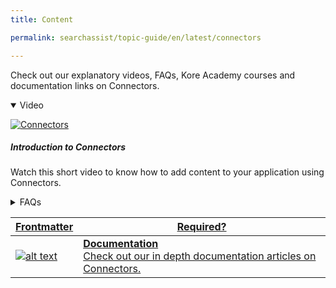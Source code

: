 ```yaml
---
title: Content

permalink: searchassist/topic-guide/en/latest/connectors

---
```



Check out our explanatory videos, FAQs, Kore Academy courses and documentation links on Connectors.

<details class="introduction-video" open>
<summary>Video
</summary>

[![Connectors](images/VideoCoverImage.png)](https://player.vimeo.com/video/784486217?h=5d9b35336a&badge=0&autopause=0&player_id=0&app_id=58479/embed)

##### Introduction to Connectors
Watch this short video to know how to add content to your application using Connectors.

</details>

<details>
<summary>FAQs
</summary>

<a class="doc-link" target="_blank" href="https://docs.kore.ai/searchassist/concepts/managing-content/connectors/#Introduction_to_Connectors">

What are Connectors?

</a>

<a class="doc-link" target="_blank" href="https://docs.kore.ai/searchassist/concepts/managing-content/connectors/">

How to ingest content and synchronize Connectors?

</a>


</details>

<a class="doc-link" target="_blank" href="https://docs.kore.ai/searchassist/concepts/managing-content/connectors/">


| Frontmatter | Required? |
|-------------|-------------|
| ![alt text](images/SA_Documentation.svg "Title") | **Documentation** <br /> Check out our in depth documentation articles on Connectors. |


</a>
